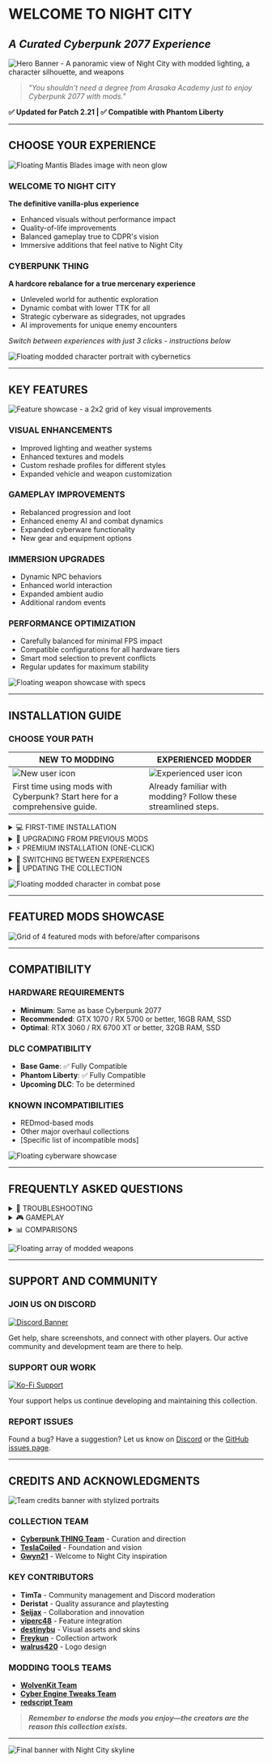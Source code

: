 # WELCOME TO NIGHT CITY 
## *A Curated Cyberpunk 2077 Experience*

![Hero Banner - A panoramic view of Night City with modded lighting, a character silhouette, and weapons](https://i.imgur.com/placeholder.png)

> *"You shouldn't need a degree from Arasaka Academy just to enjoy Cyberpunk 2077 with mods."*

**✅ Updated for Patch 2.21 | ✅ Compatible with Phantom Liberty**

---

## CHOOSE YOUR EXPERIENCE

![Floating Mantis Blades image with neon glow](https://i.imgur.com/placeholder2.png)

### WELCOME TO NIGHT CITY
**The definitive vanilla-plus experience**
- Enhanced visuals without performance impact
- Quality-of-life improvements
- Balanced gameplay true to CDPR's vision
- Immersive additions that feel native to Night City

### CYBERPUNK THING
**A hardcore rebalance for a true mercenary experience**
- Unleveled world for authentic exploration
- Dynamic combat with lower TTK for all
- Strategic cyberware as sidegrades, not upgrades
- AI improvements for unique enemy encounters

*Switch between experiences with just 3 clicks - instructions below*

![Floating modded character portrait with cybernetics](https://i.imgur.com/placeholder3.png)

---

## KEY FEATURES

![Feature showcase - a 2x2 grid of key visual improvements](https://i.imgur.com/placeholder4.png)

### VISUAL ENHANCEMENTS
- Improved lighting and weather systems
- Enhanced textures and models
- Custom reshade profiles for different styles
- Expanded vehicle and weapon customization

### GAMEPLAY IMPROVEMENTS
- Rebalanced progression and loot
- Enhanced enemy AI and combat dynamics
- Expanded cyberware functionality
- New gear and equipment options

### IMMERSION UPGRADES
- Dynamic NPC behaviors
- Enhanced world interaction
- Expanded ambient audio
- Additional random events

### PERFORMANCE OPTIMIZATION
- Carefully balanced for minimal FPS impact
- Compatible configurations for all hardware tiers
- Smart mod selection to prevent conflicts
- Regular updates for maximum stability

![Floating weapon showcase with specs](https://i.imgur.com/placeholder5.png)

---

## INSTALLATION GUIDE

### CHOOSE YOUR PATH

| NEW TO MODDING | EXPERIENCED MODDER |
|----------------|---------------------|
| ![New user icon](https://i.imgur.com/placeholder6.png) | ![Experienced user icon](https://i.imgur.com/placeholder7.png) |
| First time using mods with Cyberpunk? Start here for a comprehensive guide. | Already familiar with modding? Follow these streamlined steps. |

<details><summary>💻 FIRST-TIME INSTALLATION</summary>

### Step 1: Install Vortex
Download and install the Vortex mod manager from [Nexus Mods](https://www.nexusmods.com/site/mods/1?tab=files)

### Step 2: Configure Vortex for Cyberpunk 2077
1. Open Vortex and click **"Select a game to manage"**
2. Find **"Cyberpunk 2077"** and click **"Manage"**
3. Click **"Download"** when prompted (Vortex will restart)
4. When prompted with **"Game not discovered"**, click **"Continue"**
5. Select your Cyberpunk 2077 installation directory
6. When prompted with **"REDmod DLC missing"**, click **"Ignore"**

### Step 3: Important Settings
1. Go to **Settings** → **V2077 Settings**
2. Ensure **"Automatically convert old style 'archive' mods to REDmods on install"** is turned OFF
3. Go to **Settings** → **Mods**
4. Set deployment method to **"Hardlink Deployment"**

### Step 4: Install the Collection
1. On the [collection page](https://next.nexusmods.com/cyberpunk2077/collections/iszwwe), click **"ADD TO VORTEX"**
2. In Vortex, click **"Install Now"**
3. Follow the guided installation process
4. Once completed, click the play button in the top left to launch the game

![Installation complete screen](https://i.imgur.com/placeholder8.png)
</details>

<details><summary>🔄 UPGRADING FROM PREVIOUS MODS</summary>

### Step 1: Clean Your Vortex Setup
1. Go to **Settings** → **V2077 Settings**
2. Ensure **"Automatically convert old style 'archive' mods to REDmods on install"** is turned OFF
3. Go to **Settings** → **Mods**
4. Set deployment method to **"Hardlink Deployment"**
5. Remove any existing mods from your Cyberpunk 2077 profile

### Step 2: Clean Your Game Installation
1. Open Windows Explorer and type **%appdata%** in the address bar
2. Navigate to **Local** and delete **"CD Projekt Red"** and **"Red Engine"** folders
3. Go to your Cyberpunk 2077 directory and delete all folders EXCEPT **"archive"**
4. Also delete the **"mod"** folder found in **"Cyberpunk 2077/archive/pc/"**
5. Verify game files through your launcher (Steam/GOG/Epic)

### Step 3: Install the Collection
1. On the [collection page](https://next.nexusmods.com/cyberpunk2077/collections/iszwwe), click **"ADD TO VORTEX"**
2. In Vortex, click **"Install Now"**
3. Follow the guided installation process
4. Once completed, click the play button in the top left to launch the game

![Clean installation diagram](https://i.imgur.com/placeholder9.png)
</details>

<details><summary>⚡ PREMIUM INSTALLATION (ONE-CLICK)</summary>

For Nexus Premium users, installation is a simple one-click process:

1. Click **"ADD TO VORTEX"** on the [collection page](https://next.nexusmods.com/cyberpunk2077/collections/iszwwe)
2. Vortex will handle everything automatically
3. Once completed, click the play button to launch the game

![Premium installation GIF](https://i.imgur.com/VQpsWB8.gif)
</details>

<details><summary>🔀 SWITCHING BETWEEN EXPERIENCES</summary>

### Switching Between "Welcome to Night City" and "Cyberpunk THING"

1. In Vortex's **Mods** section, right-click **WTNC Config**
2. Select **Reinstall**
3. Choose **Replace Existing Mod** and click **Continue**
4. Select your desired experience (**Welcome to Night City** or **Cyberpunk THING**)
5. Click **Finish**

Your game will now be configured for your chosen experience!

![Experience switching diagram](https://i.imgur.com/placeholder10.png)
</details>

<details><summary>🔄 UPDATING THE COLLECTION</summary>

### How to Update to a New Revision

1. Click the **"Update"** button when prompted in Vortex
2. When asked to **"Remove mods from old revision"**, click **"Remove All"**
3. Delete the uninstalled mod archives (shown in blue) from your **"Mods"** list

> ⚠️ **Important**: Never update individual mods in this collection. We carefully test all updates together to ensure compatibility.

![Update process diagram](https://i.imgur.com/placeholder11.png)
</details>

![Floating modded character in combat pose](https://i.imgur.com/placeholder12.png)

---

## FEATURED MODS SHOWCASE

![Grid of 4 featured mods with before/after comparisons](https://i.imgur.com/placeholder13.png)

---

## COMPATIBILITY

### HARDWARE REQUIREMENTS
- **Minimum**: Same as base Cyberpunk 2077
- **Recommended**: GTX 1070 / RX 5700 or better, 16GB RAM, SSD
- **Optimal**: RTX 3060 / RX 6700 XT or better, 32GB RAM, SSD

### DLC COMPATIBILITY
- **Base Game**: ✅ Fully Compatible
- **Phantom Liberty**: ✅ Fully Compatible
- **Upcoming DLC**: To be determined

### KNOWN INCOMPATIBILITIES
- REDmod-based mods
- Other major overhaul collections
- [Specific list of incompatible mods]

![Floating cyberware showcase](https://i.imgur.com/placeholder14.png)

---

## FREQUENTLY ASKED QUESTIONS

<details><summary>🔧 TROUBLESHOOTING</summary>

### Common Issues and Solutions

**Game Crashes on Startup**
- Verify all mods deployed properly in Vortex
- Check for Windows antivirus blocking executables
- Verify game files through your launcher

**Visual Glitches**
- Ensure shader cache is cleared after installation
- Update GPU drivers to latest version
- Check reshade configuration

**Performance Issues**
- Try the included performance configuration
- Disable ray tracing if using an older GPU
- Lower crowd density in game settings

**Mod Conflicts**
- Do not add additional mods without consulting compatibility list
- Follow update procedure exactly when updating

For more detailed troubleshooting, visit our [Complete FAQ](https://github.com/z9er/CyberpunkTHING/blob/main/FAQ.md) or join our [Discord](https://discord.gg/eJdMQKnQVt).
</details>

<details><summary>🎮 GAMEPLAY</summary>

### Gameplay Questions

**How does leveling work in Cyberpunk THING?**
The world is unleveled, meaning some areas will be challenging until you've grown stronger. Explore Night City and build your skills naturally.

**Are there difficulty settings?**
Both experiences work with all game difficulty settings, but we recommend Very Hard for Cyberpunk THING for the intended experience.

**Can I add my own mods?**
Yes, but we strongly recommend against it unless you're experienced with mod conflicts. Join our Discord for compatibility assistance.

**How often do you update?**
We update after major game patches and periodically to incorporate important mod updates or fixes.
</details>

<details><summary>📊 COMPARISONS</summary>

### Experience Comparison

| Feature | Welcome to Night City | Cyberpunk THING |
|---------|------------------------|-----------------|
| Combat Difficulty | Balanced | Challenging |
| Time to Kill | Moderate | Lower (realistic) |
| Enemy Scaling | Level-based | Unleveled world |
| HUD/UI | Enhanced vanilla | Minimalist |
| Cyberware | Balanced upgrades | Strategic sidegrades |
| Progression | Steady power increase | Skill-based mastery |
| Crafting | Streamlined | Resource-intensive |
| Focus | "Vanilla+" experience | Hardcore immersion |
</details>

![Floating array of modded weapons](https://i.imgur.com/placeholder15.png)

---

## SUPPORT AND COMMUNITY

### JOIN US ON DISCORD
[![Discord Banner](https://i.imgur.com/sM89PIK.gif)](https://discord.gg/eJdMQKnQVt)

Get help, share screenshots, and connect with other players. Our active community and development team are there to help.

### SUPPORT OUR WORK
[![Ko-Fi Support](https://i.imgur.com/2WJuTUH.png)](https://ko-fi.com/cyberpunkthing)

Your support helps us continue developing and maintaining this collection.

### REPORT ISSUES
Found a bug? Have a suggestion? Let us know on [Discord](https://discord.gg/eJdMQKnQVt) or the [GitHub issues page](https://github.com/z9er/CyberpunkTHING/issues).

---

## CREDITS AND ACKNOWLEDGMENTS

![Team credits banner with stylized portraits](https://i.imgur.com/placeholder16.png)

### COLLECTION TEAM
- **[Cyberpunk THING Team](https://www.nexusmods.com/users/147471503)** - Curation and direction
- **[TeslaCoiled](https://www.nexusmods.com/cyberpunk2077/users/3534466)** - Foundation and vision
- **[Gwyn21](https://www.nexusmods.com/users/7846251)** - Welcome to Night City inspiration

### KEY CONTRIBUTORS
- **TimTa** - Community management and Discord moderation
- **Deristat** - Quality assurance and playtesting
- **[Seijax](https://www.nexusmods.com/cyberpunk2077/users/53009476)** - Collaboration and innovation
- **[viperc48](https://www.nexusmods.com/cyberpunk2077/users/27730170)** - Feature integration
- **[destinybu](https://www.nexusmods.com/cyberpunk2077/users/162970258)** - Visual assets and skins
- **[Freykun](https://www.nexusmods.com/users/104283928)** - Collection artwork
- **[walrus420](https://www.nexusmods.com/cyberpunk2077/users/4076520)** - Logo design

### MODDING TOOLS TEAMS
- **[WolvenKit Team](https://www.nexusmods.com/cyberpunk2077/mods/2201)**
- **[Cyber Engine Tweaks Team](https://www.nexusmods.com/cyberpunk2077/mods/107)**
- **[redscript Team](https://www.nexusmods.com/cyberpunk2077/mods/1511)**

> ***Remember to endorse the mods you enjoy—the creators are the reason this collection exists.***

---

![Final banner with Night City skyline](https://i.imgur.com/placeholder17.png)
